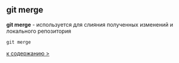 ## git merge

**git merge** - используется для слияния полученных изменений и локального репозитория

`git merge`

[к содержанию >](readme.md)